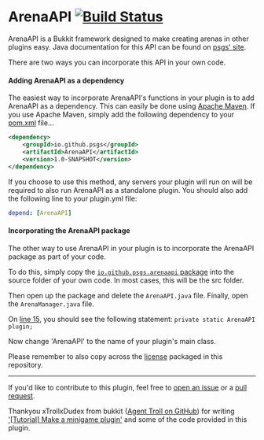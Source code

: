 ArenaAPI  [![Build Status](https://travis-ci.org/psgs/ArenaAPI.png?branch=master)](https://travis-ci.org/psgs/ArenaAPI)
===========

ArenaAPI is a Bukkit framework designed to make creating arenas in other plugins easy.
Java documentation for this API can be found on [psgs' site](http://psgs.tk/arenaapi).

There are two ways you can incorporate this API in your own code.

#### Adding ArenaAPI as a dependency

The easiest way to incorporate ArenaAPI's functions in your plugin is to add ArenaAPI as a dependency.
This can easily be done using [Apache Maven](http://maven.apache.org).
If you use Apache Maven, simply add the following dependency to your [pom.xml](https://maven.apache.org/guides/introduction/introduction-to-the-pom.html) file...

```xml
<dependency>
    <groupId>io.github.psgs</groupId>
    <artifactId>ArenaAPI</artifactId>
    <version>1.0-SNAPSHOT</version>
</dependency>
```

If you choose to use this method, any servers your plugin will run on will be required to also run ArenaAPI as a standalone plugin.
You should also add the following line to your plugin.yml file:

```yaml
depend: [ArenaAPI]
```

#### Incorporating the ArenaAPI package

The other way to use ArenaAPI in your plugin is to incorporate the ArenaAPI package as part of your code.

To do this, simply copy the [```io.github.psgs.arenaapi``` package](https://github.com/psgs/ArenaAPI/tree/master/src/main/java) into the source folder of your own code.
In most cases, this will be the src folder.

Then open up the package and delete the ```ArenaAPI.java``` file.
Finally, open the ```ArenaManager.java``` file.

On [line 15](https://github.com/psgs/ArenaAPI/blob/master/src/main/java/io/github/psgs/arenaapi/ArenaManager.java#L15), you should see the following statement:
```private static ArenaAPI plugin;```

Now change 'ArenaAPI' to the name of your plugin's main class.

Please remember to also copy across the [license]() packaged in this repository.

---

If you'd like to contribute to this plugin, feel free to [open an issue](https://github.com/psgs/ArenaAPI/issues/new) or a [pull request](https://github.com/psgs/ArenaAPI/compare/).

Thankyou xTrollxDudex from bukkit ([Agent Troll on GitHub](https://github.com/AgentTroll/ArenaPVP)) for writing ['[Tutorial] Make a minigame plugin'](https://forums.bukkit.org/threads/tutorial-make-a-minigame-plugin.168164/) and some of the code provided in this plugin.